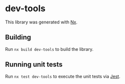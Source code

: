 # dev-tools

This library was generated with [Nx](https://nx.dev).

## Building

Run `nx build dev-tools` to build the library.

## Running unit tests

Run `nx test dev-tools` to execute the unit tests via [Jest](https://jestjs.io).
